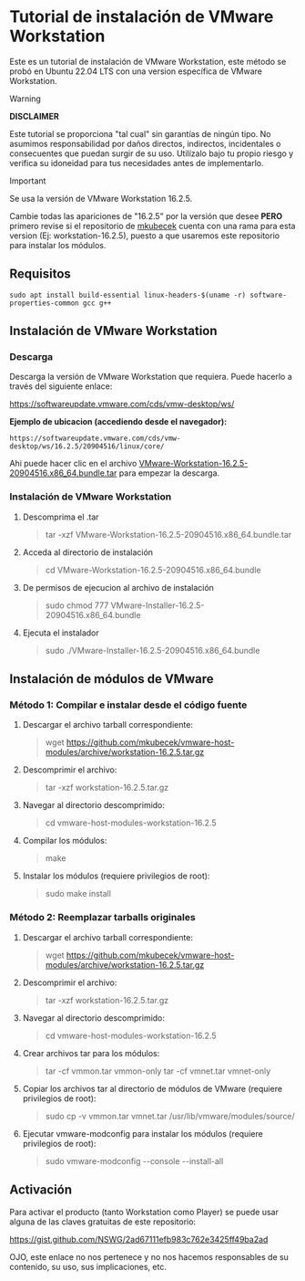 # Tutorial de instalación de VMware Workstation

Este es un tutorial de instalación de VMware Workstation, este método se probó en Ubuntu 22.04 LTS con una version específica de VMware Workstation.

> [!WARNING]
>
> **DISCLAIMER**
>
> Este tutorial se proporciona "tal cual" sin garantías de ningún tipo. No asumimos responsabilidad por daños directos, indirectos, incidentales o consecuentes que puedan surgir de su uso. Utilízalo bajo tu propio riesgo y verifica su idoneidad para tus necesidades antes de implementarlo.

> [!IMPORTANT]  
> Se usa la versión de VMware Workstation 16.2.5.
>
> Cambie todas las apariciones de "16.2.5" por la versión que desee **PERO** primero revise si el repositorio de [mkubecek](https://github.com/mkubecek/vmware-host-modules/) cuenta con una rama para esta version (Ej: workstation-16.2.5), puesto a que usaremos este repositorio para instalar los módulos.

## Requisitos

    sudo apt install build-essential linux-headers-$(uname -r) software-properties-common gcc g++

## Instalación de VMware Workstation

### Descarga

Descarga la versión de VMware Workstation que requiera. Puede hacerlo a través del siguiente enlace:

https://softwareupdate.vmware.com/cds/vmw-desktop/ws/

**Ejemplo de ubicacion (accediendo desde el navegador):**

    https://softwareupdate.vmware.com/cds/vmw-desktop/ws/16.2.5/20904516/linux/core/

Ahi puede hacer clic en el archivo [VMware-Workstation-16.2.5-20904516.x86_64.bundle.tar](https://softwareupdate.vmware.com/cds/vmw-desktop/ws/16.2.5/20904516/linux/core/VMware-Workstation-16.2.5-20904516.x86_64.bundle.tar) para empezar la descarga.

### Instalación de VMware Workstation

1. Descomprima el .tar

   > tar -xzf VMware-Workstation-16.2.5-20904516.x86_64.bundle.tar

2. Acceda al directorio de instalación

   > cd VMware-Workstation-16.2.5-20904516.x86_64.bundle

3. De permisos de ejecucion al archivo de instalación

   > sudo chmod 777 VMware-Installer-16.2.5-20904516.x86_64.bundle

4. Ejecuta el instalador

   > sudo ./VMware-Installer-16.2.5-20904516.x86_64.bundle

## Instalación de módulos de VMware

### Método 1: Compilar e instalar desde el código fuente

1. Descargar el archivo tarball correspondiente:

   > wget https://github.com/mkubecek/vmware-host-modules/archive/workstation-16.2.5.tar.gz

2. Descomprimir el archivo:

   > tar -xzf workstation-16.2.5.tar.gz

3. Navegar al directorio descomprimido:

   > cd vmware-host-modules-workstation-16.2.5

4. Compilar los módulos:

   > make

5. Instalar los módulos (requiere privilegios de root):
   > sudo make install

### Método 2: Reemplazar tarballs originales

1. Descargar el archivo tarball correspondiente:

   > wget https://github.com/mkubecek/vmware-host-modules/archive/workstation-16.2.5.tar.gz

2. Descomprimir el archivo:

   > tar -xzf workstation-16.2.5.tar.gz

3. Navegar al directorio descomprimido:

   > cd vmware-host-modules-workstation-16.2.5

4. Crear archivos tar para los módulos:

   > tar -cf vmmon.tar vmmon-only
   > tar -cf vmnet.tar vmnet-only

5. Copiar los archivos tar al directorio de módulos de VMware (requiere privilegios de root):

   > sudo cp -v vmmon.tar vmnet.tar /usr/lib/vmware/modules/source/

6. Ejecutar vmware-modconfig para instalar los módulos (requiere privilegios de root):
   > sudo vmware-modconfig --console --install-all

## Activación

Para activar el producto (tanto Workstation como Player) se puede usar alguna de las claves gratuitas de este repositorio:

https://gist.github.com/NSWG/2ad67111efb983c762e3425ff49ba2ad

OJO, este enlace no nos pertenece y no nos hacemos responsables de su contenido, su uso, sus implicaciones, etc.
